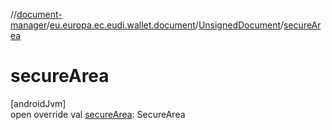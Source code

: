 //[document-manager](../../../index.md)/[eu.europa.ec.eudi.wallet.document](../index.md)/[UnsignedDocument](index.md)/[secureArea](secure-area.md)

# secureArea

[androidJvm]\
open override val [secureArea](secure-area.md): SecureArea
